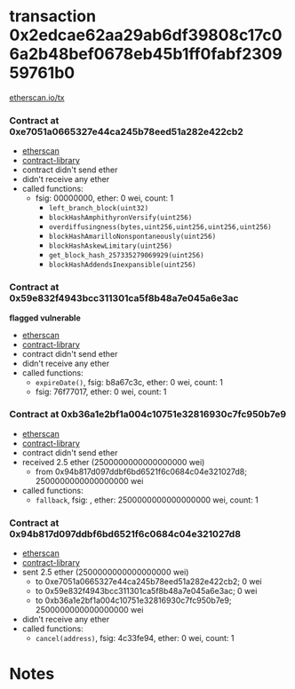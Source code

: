 # transaction 0x2edcae62aa29ab6df39808c17c06a2b48bef0678eb45b1ff0fabf230959761b0

[etherscan.io/tx](https://etherscan.io/tx/0x2edcae62aa29ab6df39808c17c06a2b48bef0678eb45b1ff0fabf230959761b0)


### Contract at 0xe7051a0665327e44ca245b78eed51a282e422cb2

* [etherscan](https://etherscan.io/address/0xe7051a0665327e44ca245b78eed51a282e422cb2)
* [contract-library](https://contract-library.com/contracts/Ethereum/e7051a0665327e44ca245b78eed51a282e422cb2)
* contract didn't send ether
* didn't receive any ether
* called functions:
    * fsig: 00000000, ether: 0 wei, count: 1
        * `left_branch_block(uint32)`
        * `blockHashAmphithyronVersify(uint256)`
        * `overdiffusingness(bytes,uint256,uint256,uint256,uint256)`
        * `blockHashAmarilloNonspontaneously(uint256)`
        * `blockHashAskewLimitary(uint256)`
        * `get_block_hash_257335279069929(uint256)`
        * `blockHashAddendsInexpansible(uint256)`


### Contract at 0x59e832f4943bcc311301ca5f8b48a7e045a6e3ac

**flagged vulnerable**

* [etherscan](https://etherscan.io/address/0x59e832f4943bcc311301ca5f8b48a7e045a6e3ac)
* [contract-library](https://contract-library.com/contracts/Ethereum/59e832f4943bcc311301ca5f8b48a7e045a6e3ac)
* contract didn't send ether
* didn't receive any ether
* called functions:
    * `expireDate()`, fsig: b8a67c3c, ether: 0 wei, count: 1
    * fsig: 76f77017, ether: 0 wei, count: 1


### Contract at 0xb36a1e2bf1a004c10751e32816930c7fc950b7e9

* [etherscan](https://etherscan.io/address/0xb36a1e2bf1a004c10751e32816930c7fc950b7e9)
* [contract-library](https://contract-library.com/contracts/Ethereum/b36a1e2bf1a004c10751e32816930c7fc950b7e9)
* contract didn't send ether
* received 2.5 ether (2500000000000000000 wei)
    * from 0x94b817d097ddbf6bd6521f6c0684c04e321027d8; 2500000000000000000 wei
* called functions:
    * `fallback`, fsig: , ether: 2500000000000000000 wei, count: 1


### Contract at 0x94b817d097ddbf6bd6521f6c0684c04e321027d8

* [etherscan](https://etherscan.io/address/0x94b817d097ddbf6bd6521f6c0684c04e321027d8)
* [contract-library](https://contract-library.com/contracts/Ethereum/94b817d097ddbf6bd6521f6c0684c04e321027d8)
* sent 2.5 ether (2500000000000000000 wei)
    * to 0xe7051a0665327e44ca245b78eed51a282e422cb2; 0 wei
    * to 0x59e832f4943bcc311301ca5f8b48a7e045a6e3ac; 0 wei
    * to 0xb36a1e2bf1a004c10751e32816930c7fc950b7e9; 2500000000000000000 wei
* didn't receive any ether
* called functions:
    * `cancel(address)`, fsig: 4c33fe94, ether: 0 wei, count: 1

# Notes

